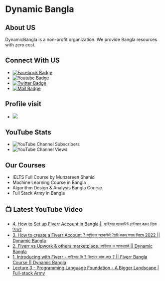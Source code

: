 # Dynamic Bangla 
## About US
DynamicBangla is a non-profit organization. We provide Bangla resources with zero cost. 
## Connect With US
- [![Facebook Badge](https://img.shields.io/badge/Facebook-1877F2?style=for-the-badge&logo=facebook&logoColor=white)](https://www.facebook.com/DynamicLearnerBangla)
- [![Youtube Badge](https://img.shields.io/badge/YouTube-FF0000?style=for-the-badge&logo=youtube&logoColor=white)](https://www.youtube.com/channel/UCoPrqgPJKtJMP0PZCDFjDqA)
- [![Twitter Badge](https://img.shields.io/badge/Twitter-1DA1F2?style=for-the-badge&logo=twitter&logoColor=white)](https://twitter.com/DynamicBangla) 
- [![Mail Badge](https://img.shields.io/badge/Gmail-D14836?style=for-the-badge&logo=gmail&logoColor=white)](mailto:DynamicBangla@yahoo.com)


## Profile visit
- ![](https://komarev.com/ghpvc/?username=DynamicBangla&label=PROFILE+VIEWS)
## YouTube Stats
- ![YouTube Channel Subscribers](https://img.shields.io/youtube/channel/subscribers/UCoPrqgPJKtJMP0PZCDFjDqA?style=social)
- ![YouTube Channel Views](https://img.shields.io/youtube/channel/views/UCoPrqgPJKtJMP0PZCDFjDqA?style=social)
## Our Courses
- IELTS Full Course by Munzereen Shahid
- Machine Learning Course in Bangla
- Algorithm Design & Analysis Bangla Course
- Full Stack Army in Bangla



## 📺 Latest YouTube Video
<!-- BLOG-POST-LIST:START -->
- [4. How to Set up Fiverr Account in Bangla || ফাইভার অ্যাকাউন্ট সেটআপ করুন নিজে নিজেই](https://www.youtube.com/watch?v=P0ihbMYXko8)
- [3. How to create a Fiverr Account ? ফাইভার অ্যাকাউন্ট তৈরি করুন সহজ নিয়মে 2022  || Dynamic Bangla](https://www.youtube.com/watch?v=TTWSXdwnBcc)
- [2. Fiverr vs Upwork &amp; others marketplace. ফাইভার ও আপওয়ার্ক || Dynamic Bangla](https://www.youtube.com/watch?v=dbNqbohxCCA)
- [1. Introducing with Fiverr - ফাইভার কি ? কিভাবে কাজ করে ? || Fiverr Bangla Course || Dynamic Bangla](https://www.youtube.com/watch?v=awy05FOLXHs)
- [Lecture 3 - Programming Language Foundation - A Bigger Landscape | Full-stack Army](https://www.youtube.com/watch?v=2S-7XDGqoas)
<!-- BLOG-POST-LIST:END -->

